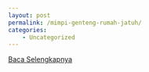 ```yaml
---
layout: post
permalink: /mimpi-genteng-rumah-jatuh/
categories:
    - Uncategorized
---
```


[Baca Selengkapnya](/06)